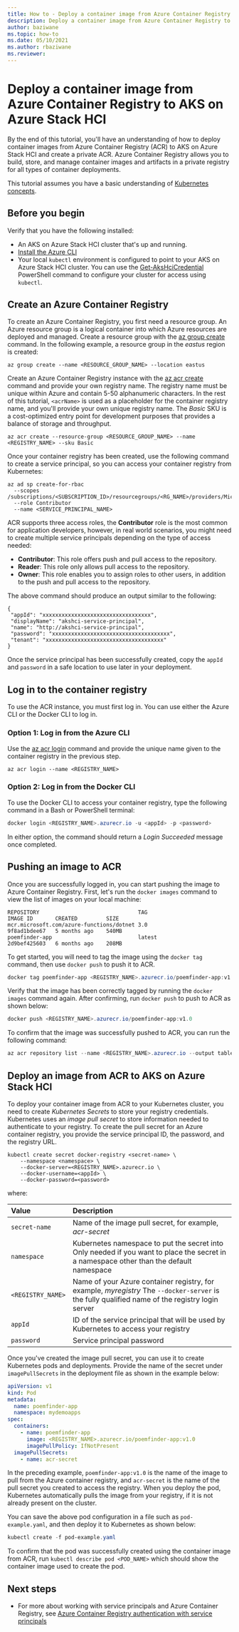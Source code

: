 ```yaml
---
title: How to - Deploy a container image from Azure Container Registry to AKS on Azure Stack HCI
description: Deploy a container image from Azure Container Registry to AKS on Azure Stack HCI.
author: baziwane
ms.topic: how-to
ms.date: 05/10/2021
ms.author: rbaziwane
ms.reviewer: 
---
```


# Deploy a container image from Azure Container Registry to AKS on Azure Stack HCI

By the end of this tutorial, you'll have an understanding of how to deploy container images from Azure Container Registry (ACR) to AKS on Azure Stack HCI and create a private ACR. Azure Container Registry allows you to build, store, and manage container images and artifacts in a private registry for all types of container deployments. 

This tutorial assumes you have a basic understanding of [Kubernetes concepts](kubernetes-concepts.md). 

## Before you begin

Verify that you have the following installed:

- An AKS on Azure Stack HCI cluster that's up and running.
- [Install the Azure CLI ](https://docs.microsoft.com/cli/azure/install-azure-cli)
- Your local `kubectl` environment is configured to point to your AKS on Azure Stack HCI cluster. You can use the [Get-AksHciCredential](./get-akshcicredential.md) PowerShell command to configure your cluster for access using `kubectl`.

## Create an Azure Container Registry

To create an Azure Container Registry, you first need a resource group. An Azure resource group is a logical container into which Azure resources are deployed and managed. Create a resource group with the [az group create](https://docs.microsoft.com/cli/azure/group#az-group-create) command. In the following example, a resource group in the *eastus* region is created:

```azurecli
az group create --name <RESOURCE_GROUP_NAME> --location eastus
```

Create an Azure Container Registry instance with the [az acr create](https://docs.microsoft.com/cli/azure/acr) command and provide your own registry name. The registry name must be unique within Azure and contain 5-50 alphanumeric characters. In the rest of this tutorial, `<acrName>` is used as a placeholder for the container registry name, and you'll provide your own unique registry name. The *Basic* SKU is a cost-optimized entry point for development purposes that provides a balance of storage and throughput.

```azurecli
az acr create --resource-group <RESOURCE_GROUP_NAME> --name <REGISTRY_NAME> --sku Basic
```

Once your container registry has been created, use the following command to create a service principal, so you can access your container registry from Kubernetes: 

```azurecli
az ad sp create-for-rbac
  --scopes /subscriptions/<SUBSCRIPTION_ID>/resourcegroups/<RG_NAME>/providers/Microsoft.ContainerRegistry/registries/<REGISTRY_NAME>
  --role Contributor
  --name <SERVICE_PRINCIPAL_NAME>
```

ACR supports three access roles, the **Contributor** role is the most common for application developers, however, in real world scenarios, you might need to create multiple service principals depending on the type of access needed:

- **Contributor**: This role offers push and pull access to the repository.
- **Reader**: This role only allows pull access to the repository.
- **Owner**: This role enables you to assign roles to other users, in addition to the push and pull access to the repository.

The above command should produce an output similar to the following:

```output
{
 "appId": "xxxxxxxxxxxxxxxxxxxxxxxxxxxxxxxxxx",
 "displayName": "akshci-service-principal",
 "name": "http://akshci-service-principal",
 "password": "xxxxxxxxxxxxxxxxxxxxxxxxxxxxxxxxxxxxx",
 "tenant": "xxxxxxxxxxxxxxxxxxxxxxxxxxxxxxxxxxxxx"
}
```

Once the service principal has been successfully created, copy the `appId` and `password` in a safe location to use later in your deployment.

## Log in to the container registry

To use the ACR instance, you must first log in. You can use either the Azure CLI or the Docker CLI to log in.

### Option 1: Log in from the Azure CLI

Use the [az acr login](https://docs.microsoft.com/cli/azure/acr#az-acr-login) command and provide the unique name given to the container registry in the previous step.

```azurecli
az acr login --name <REGISTRY_NAME>
```

### Option 2: Log in from the Docker CLI

To use the Docker CLI to access your container registry, type the following command in a Bash or PowerShell terminal:

```powershell
docker login <REGISTRY_NAME>.azurecr.io -u <appId> -p <password>
```

In either option, the command should return a *Login Succeeded* message once completed.

## Pushing an image to ACR

Once you are successfully logged in, you can start pushing the image to Azure Container Registry. First, let's run the `docker images` command to view the list of images on your local machine:

```output
REPOSITORY                               TAG                                      IMAGE ID       CREATED         SIZE
mcr.microsoft.com/azure-functions/dotnet 3.0                                      9f8ad1bdee67   5 months ago    540MB
poemfinder-app                           latest                                   2d9bef425603   6 months ago    208MB
```

To get started, you will need to tag the image using the `docker tag` command, then use `docker push` to push it to ACR. 

```powershell
docker tag poemfinder-app <REGISTRY_NAME>.azurecr.io/poemfinder-app:v1.0
```

Verify that the image has been correctly tagged by running the `docker images` command again. After confirming, run `docker push` to push to ACR as shown below:

```powershell
docker push <REGISTRY_NAME>.azurecr.io/poemfinder-app:v1.0
```

To confirm that the image was successfully pushed to ACR, you can run the following command:

```powershell
az acr repository list --name <REGISTRY_NAME>.azurecr.io --output table
```

## Deploy an image from ACR to AKS on Azure Stack HCI

To deploy your container image from ACR to your Kubernetes cluster, you need to create *Kubernetes Secrets* to store your registry credentials. Kubernetes uses an *image pull secret* to store information needed to authenticate to your registry. To create the pull secret for an Azure container registry, you provide the service principal ID, the password, and the registry URL.

```
kubectl create secret docker-registry <secret-name> \
    --namespace <namespace> \
    --docker-server=<REGISTRY_NAME>.azurecr.io \
    --docker-username=<appId> \
    --docker-password=<password>
```

where:

| Value             | Description                                                  |
| :---------------- | :----------------------------------------------------------- |
| `secret-name`     | Name of the image pull secret, for example, *acr-secret*     |
| `namespace`       | Kubernetes namespace to put the secret into Only needed if you want to place the secret in a namespace other than the default namespace |
| `<REGISTRY_NAME>` | Name of your Azure container registry, for example, *myregistry*  The `--docker-server` is the fully qualified name of the registry login server |
| `appId`           | ID of the service principal that will be used by Kubernetes to access your registry |
| `password`        | Service principal password                                   |

Once you've created the image pull secret, you can use it to create Kubernetes pods and deployments. Provide the name of the secret under `imagePullSecrets` in the deployment file as shown in the example below:

```yaml
apiVersion: v1
kind: Pod
metadata:
  name: poemfinder-app
  namespace: mydemoapps
spec:
  containers:
    - name: poemfinder-app
      image: <REGISTRY_NAME>.azurecr.io/poemfinder-app:v1.0
      imagePullPolicy: IfNotPresent
  imagePullSecrets:
    - name: acr-secret
```

In the preceding example, `poemfinder-app:v1.0` is the name of the image to pull from the Azure container registry, and `acr-secret` is the name of the pull secret you created to access the registry. When you deploy the pod, Kubernetes automatically pulls the image from your registry, if it is not already present on the cluster. 

You can save the above pod configuration in a file such as `pod-example.yaml`, and then deploy it to Kubernetes as shown below:

```powershell
kubectl create -f pod-example.yaml
```

To confirm that the pod was successfully created using the container image from ACR, run `kubectl describe pod <POD_NAME>` which should show the container image used to create the pod. 

## Next steps
- For more about working with service principals and Azure Container Registry, see [Azure Container Registry authentication with service principals](https://docs.microsoft.com/azure/container-registry/container-registry-auth-service-principal)